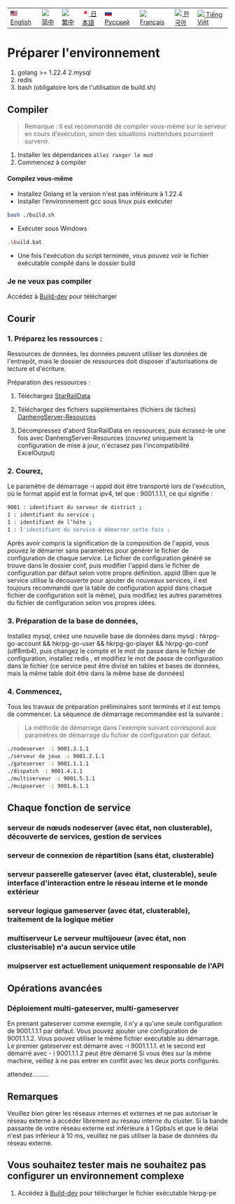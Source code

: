 <div align="center">
<table>
<td valign="center"><a href="EN.md"><img src="https://github.com/twitter/twemoji/blob/master/assets/svg/1f1fa-1f1f8.svg" width="16"/> English</td>
 
<td valign="center"><a href="zh-CN.md"><img src="https://em-content.zobj.net/thumbs/120/twitter/351/flag-china_1f1e8-1f1f3.png" width="16"/> 简中</td>
 
<td valign="center"><a href="zh-TW.md"><img src="https://em-content.zobj.net/thumbs/120/twitter/351/flag-china_1f1e8-1f1f3.png" width="16"/> 繁中</td>
 
<td valign="center"><a href="JP.md"><img src="https://github.com/twitter/twemoji/blob/master/assets/svg/1f1ef-1f1f5.svg" width="16"/> 日本語</td>
 
<td valign="center"><a href="RU.md"><img src="https://github.com/twitter/twemoji/blob/master/assets/svg/1f1f7-1f1fa.svg" width="16"/> Русский</a></td>

<td valign="center"><a href="FR.md"><img src="https://em-content.zobj.net/thumbs/160/twitter/154/flag-for-france_1f1eb-1f1f7.png" width="16"/> Français</td>
 
<td valign="center"><a href="KR.md"><img src="https://em-content.zobj.net/source/twitter/53/flag-for-south-korea_1f1f0-1f1f7.png" width="16"/> 한국어</td>
 
<td valign="center"><a href="VI.md"><img src="https://em-content.zobj.net/thumbs/120/twitter/351/flag-vietnam_1f1fb-1f1f3.png" width="16"/> Tiếng Việt </a></td>
</table>
</div>

# Préparer l'environnement
1. golang >= 1.22.4
2.mysql
3. redis
4. bash (obligatoire lors de l'utilisation de build.sh)

## Compiler
> Remarque : Il est recommandé de compiler vous-même sur le serveur en cours d'exécution, sinon des situations inattendues pourraient survenir.
1. Installer les dépendances
`allez ranger le mod`
2. Commencez à compiler

#### Compilez vous-même
- Installez Golang et la version n'est pas inférieure à 1.22.4
- Installer l'environnement gcc sous linux puis exécuter

```bash
bash ./build.sh
```

- Exécuter sous Windows
```bash
.\build.bat
```

- Une fois l'exécution du script terminée, vous pouvez voir le fichier exécutable compilé dans le dossier build

### Je ne veux pas compiler
Accédez à [Build-dev](https://github.com/gucooing/hkrpg-go/actions/workflows/Build.yml) pour télécharger

## Courir
### 1. Préparez les ressources :
Ressources de données, les données peuvent utiliser les données de l'entrepôt, mais le dossier de ressources doit disposer d'autorisations de lecture et d'écriture.

Préparation des ressources :
1. Téléchargez [StarRailData](https://github.com/Dimbreath/StarRailData)

2. Téléchargez des fichiers supplémentaires (fichiers de tâches) [DanhengServer-Resources](https://github.com/EggLinks/DanhengServer-Resources)

3. Décompressez d'abord StarRailData en ressources, puis écrasez-le une fois avec DanhengServer-Resources (couvrez uniquement la configuration de mise à jour, n'écrasez pas l'incompatibilité ExcelOutput)
### 2. Courez,

Le paramètre de démarrage -i appid doit être transporté lors de l'exécution, où le format appid est le format ipv4, tel que : 9001.1.1.1, ce qui signifie :

```bash
9001 : identifiant du serveur de district ;
1 : identifiant du service ;
1 : identifiant de l’hôte ;
1 : l'identifiant du service à démarrer cette fois ;
```
Après avoir compris la signification de la composition de l'appid, vous pouvez le démarrer sans paramètres pour générer le fichier de configuration de chaque service. Le fichier de configuration généré se trouve dans le dossier conf, puis modifier l'appid dans le fichier de configuration par défaut selon votre propre définition. appid (Bien que le service utilise la découverte pour ajouter de nouveaux services, il est toujours recommandé que la table de configuration appid dans chaque fichier de configuration soit la même), puis modifiez les autres paramètres du fichier de configuration selon vos propres idées.

### 3. Préparation de la base de données,
Installez mysql, créez une nouvelle base de données dans mysql : hkrpg-go-account && hkrpg-go-user && hkrpg-go-player && hkrpg-go-conf (utf8mb4), puis changez le compte et le mot de passe dans le fichier de configuration, installez redis , et modifiez le mot de passe de configuration dans le fichier (ce service peut être divisé en tables et bases de données, mais la même table doit être dans la même base de données)

### 4. Commencez,
Tous les travaux de préparation préliminaires sont terminés et il est temps de commencer. La séquence de démarrage recommandée est la suivante :
> La méthode de démarrage dans l'exemple suivant correspond aux paramètres de démarrage du fichier de configuration par défaut.

```bash
./nodeserver -i 9001.3.1.1
./serveur de jeux -i 9001.2.1.1
./gateserver -i 9001.1.1.1
./dispatch -i 9001.4.1.1
./multiserveur -i 9001.5.1.1
./muipserver -i 9001.6.1.1
```

## Chaque fonction de service

### serveur de nœuds nodeserver (avec état, non clusterable), découverte de services, gestion de services

### serveur de connexion de répartition (sans état, clusterable)

### serveur passerelle gateserver (avec état, clusterable), seule interface d'interaction entre le réseau interne et le monde extérieur

### serveur logique gameserver (avec état, clusterable), traitement de la logique métier

### multiserveur Le serveur multijoueur (avec état, non clusterisable) n'a aucun service utile

### muipserver est actuellement uniquement responsable de l'API


## Opérations avancées

### Déploiement multi-gateserver, multi-gameserver
En prenant gateserver comme exemple, il n'y a qu'une seule configuration de 9001.1.1.1 par défaut. Vous pouvez ajouter une configuration de 9001.1.1.2. Vous pouvez utiliser le même fichier exécutable au démarrage. Le premier gateserver est démarré avec -i 9001.1.1.1. et le second est démarré avec - i 9001.1.1.2 peut être démarré Si vous êtes sur la même machine, veillez à ne pas entrer en conflit avec les deux ports configurés.

attendez.........

## Remarques
Veuillez bien gérer les réseaux internes et externes et ne pas autoriser le réseau externe à accéder librement au réseau interne du cluster.
Si la bande passante de votre réseau externe est inférieure à 1 Gpbs/s et que le délai n'est pas inférieur à 10 ms, veuillez ne pas utiliser la base de données du réseau externe.

## Vous souhaitez tester mais ne souhaitez pas configurer un environnement complexe

1. Accédez à [Build-dev](https://github.com/gucooing/hkrpg-go/actions/workflows/Build.yml) pour télécharger le fichier exécutable hkrpg-pe